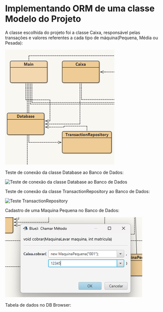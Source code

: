 # Implementando ORM de uma classe Modelo do Projeto

A classe escolhida do projeto foi a classe Caixa, responsável pelas transações e valores referentes a cada tipo de máquina(Pequena, Média ou Pesada):

![Classes](AtividadeCRUD/Imagens/Classes_Principais.png)

Teste de conexão da classe Database ao Banco de Dados:

![Teste de conexão da classe Database ao Banco de Dados](AtividadeCRUD/Imagens/Teste_Conexão_Database.png)

Teste de conexão da classe TransactionRepository ao Banco de Dados:

![Teste TransactionRepository](AtividadeCRUD/Imagens/Teste_Conexão_TransactionRepository.png)

Cadastro de uma Maquina Pequena no Banco de Dados:

![Cadastro MaquinaPequena](AtividadeCRUD/Imagens/Cadastro_MaquinaPequena.png)

Tabela de dados no DB Browser:

